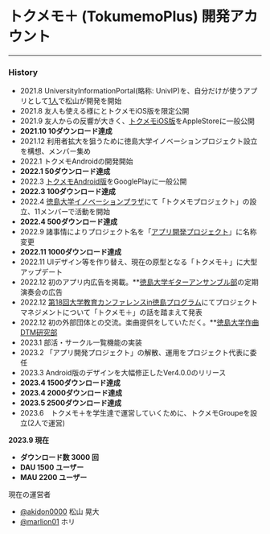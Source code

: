 # トクメモ＋ (TokumemoPlus) 開発アカウント

***

### History
- 2021.8  UniversityInformationPortal(略称: UnivIP)を、自分だけが使うアプリとして[1人](https://github.com/akidon0000)で松山が開発を開始
- 2021.8  友人も使える様にとトクメモiOS版を限定公開
- 2021.9  友人からの反響が大きく、[トクメモiOS版](https://apps.apple.com/jp/app/id1582738889)をAppleStoreに一般公開
- <strong > 2021.10 10ダウンロード達成 </strong>
- 2021.12 利用者拡大を狙うために徳島大学イノベーションプロジェクト設立を構想、メンバー集め
- 2022.1 トクメモAndroidの開発開始
- <strong > 2022.1 50ダウンロード達成 </strong>
- 2022.3 [トクメモAndroid版](https://play.google.com/store/apps/details?id=com.tokudai0000.tokumemo&hl=en_US&gl=US)をGooglePlayに一般公開
- <strong > 2022.3 100ダウンロード達成 </strong>
- 2022.4 [徳島大学イノベーションプラザ](https://eci-tokushima-u.jp/)にて「トクメモプロジェクト」の設立、11メンバーで活動を開始
- <strong > 2022.4 500ダウンロード達成 </strong>
- 2022.9 諸事情によりプロジェクト名を「[アプリ開発プロジェクト](https://eci-tokushima-u.jp/project/2022%e5%b9%b4%e5%ba%a6-%e3%82%a2%e3%83%97%e3%83%aa%e9%96%8b%e7%99%ba%e3%83%97%e3%83%ad%e3%82%b8%e3%82%a7%e3%82%af%e3%83%88/)」に名称変更
- <strong > 2022.11 1000ダウンロード達成 </strong>
- 2022.11 UIデザイン等を作り替え、現在の原型となる「トクメモ＋」に大型アップデート
- 2022.12 初のアプリ内広告を掲載。**[徳島大学ギターアンサンブル部](https://twitter.com/tksm_guitar)の定期演奏会の広告
- 2022.12 [第18回大学教育カンファレンスin徳島プログラム](https://www.tokushima-u.ac.jp/highedu/reform/fd/docs/43324.html)にてプロジェクトマネジメントについて「トクメモ＋」の話を踏まえて発表
- 2022.12 初の外部団体との交流。楽曲提供をしていただく。**[徳島大学作曲DTM研究部](https://twitter.com/tokusoundcreate)
- 2023.1 部活・サークル一覧機能の実装
- 2023.2 「アプリ開発プロジェクト」の解散、運用をプロジェクト代表に委任
- 2023.3 Android版のデザインを大幅修正したVer4.0.0のリリース
- <strong> 2023.4 1500ダウンロード達成 </strong>
- <strong> 2023.4 2000ダウンロード達成 </strong>
- <strong> 2023.5 2500ダウンロード達成 </strong>
- 2023.6　トクメモ＋を学生達で運営していくために、トクメモGroupeを設立(2人で運営)

<strong> 2023.9 現在
- ダウンロード数 3000 回
- DAU 1500 ユーザー
- MAU 2200 ユーザー </strong>

現在の運営者 
- [@akidon0000](https://github.com/akidon0000) 松山 晃大
- [@marlion01](https://github.com/marlion01) ホリ
